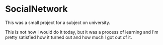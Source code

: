 # SocialNetwork
This was a small project for a subject on university. 

This is not how I would do it today, but it was a process of learning and I'm pretty satisfied how it turned out and how much I got out of it.

